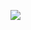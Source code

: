 <a href="https://juncture-digital.org"><img src="https://juncture-digital.org/images/ve-button.png"></a>

<param ve-config
title="How to Read an Herbarium Specimen"
author="Maura C. Flannery"
banner="https://iiif.juncture-digital.org/banner/?url=https://herbariumworld.files.wordpress.com/2022/12/eleocharis.jpg"
       layout="vertical">

<param ve-entity eid="Q181916"> <!-- herbarium -->
<param ve-entity eid="Q441" aliases="botanists"><!-- botany -->
<param ve-entity eid="Q397"> <!-- Latin -->      
<param ve-entity eid="Q7432"> <!-- species -->
<param ve-entity eid="Q34740"> <!-- genus -->
<param ve-entity eid="Q22664"> <!-- geographic coordinates -->
<param ve-entity eid="Q519"> <!-- Napoleon -->
<param ve-entity eid="Q1043"> <!-- Carl Linnaeus -->       
<param ve-entity eid="Q8269924"><!-- taxonomy -->
<param ve-entity eid="Q3516404"><!-- systematics -->
<param ve-entity eid="Q1035"><!-- Charles Darwin -->
<param ve-entity eid="Q7430"><!-- DNA -->
<param ve-entity eid="Q1063" aliases="evolutionary"><!-- evolution -->
<param ve-entity eid="Q7162" aliases="genetic"><!-- genetics -->
<param ve-entity eid="Q1292038"><!-- infestation -->
<param ve-entity eid="Q19829510" aliases="pollutants"><!-- pollutant -->
<param ve-entity eid="Q47041"><!-- biodiversity -->
<param ve-entity eid="Q"><!--  -->
<param ve-entity eid="Q522431"><!-- habitat destruction -->
<param ve-entity eid="Q"><!--  -->
<param ve-entity eid="Q"><!--  -->
